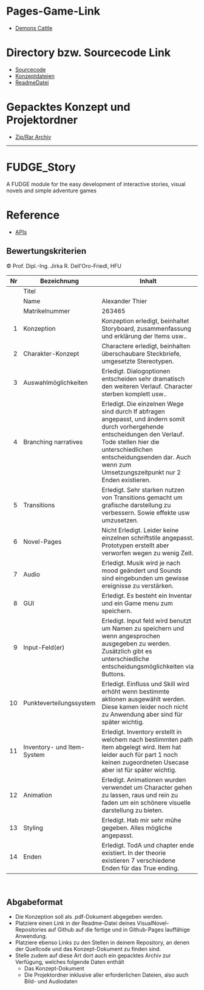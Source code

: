 
# Pages-Game-Link

- [Demons Cattle](https://xanderthier.github.io/VisualNovel/Template)


# Directory bzw. Sourcecode Link

- [Sourcecode](https://github.com/Xanderthier/VisualNovel/tree/main/Template)
- [Konzeptdateien](https://github.com/Xanderthier/VisualNovel/tree/main/Template/Konzeption)
- [ReadmeDatei](https://github.com/Xanderthier/VisualNovel/blob/main/README.md)


# Gepacktes Konzept und Projektordner

- [Zip/Rar Archiv](https://github.com/Xanderthier/VisualNovel/tree/main/Template/GepackteDateien)








------------------------------------------------------------------------------------------------
# FUDGE_Story
A FUDGE module for the easy development of interactive stories, visual novels and simple adventure games


# Reference
- [APIs](https://jirkadelloro.github.io/FUDGE_Story/Documentation/Reference/#fudge-story-reference)

## Bewertungskriterien
© Prof. Dipl.-Ing. Jirka R. Dell'Oro-Friedl, HFU

| Nr | Bezeichnung           | Inhalt                                                                                                                                                                                                                                                                         |
|---:|-----------------------|--------------------------------------------------------------------------------------------------------------------------------------------------------------------------------------------------------------------------------------------------------------------------------|
|    | Titel                 | 
|    | Name                  | Alexander Thier
|    | Matrikelnummer        | 263465
|  1 | Konzeption     | Konzeption erledigt, beinhaltet Storyboard, zusammenfassung und erklärung der Items usw..                                                                                                                            |
|  2 | Charakter-Konzept     | Charactere erledigt, beinhalten überschaubare Steckbriefe, umgesetzte Stereotypen.                                                                                                                                                                                |
|  3 | Auswahlmöglichkeiten | Erledigt. Dialogoptionen entscheiden sehr dramatisch den weiteren Verlauf. Character sterben komplett usw..                                                                                                                                                     |
|  4 | Branching narratives      | Erledigt. Die einzelnen Wege sind durch If abfragen angepasst, und ändern somit durch vorhergehende entscheidungen den Verlauf. Tode stellen hier die unterschiedlichen entscheidungsenden dar. Auch wenn zum Umsetzungszeitpunkt nur 2 Enden existieren.                                                                                                                                                           |
|  5 | Transitions            | Erledigt. Sehr starken nutzen von Transitions gemacht um grafische darstellung zu verbessern. Sowie effekte usw umzusetzen.                                                                                                                                                      |
|  6 | Novel-Pages            | Nicht Erledigt. Leider keine einzelnen schriftstile angepasst. Prototypen erstellt aber verworfen wegen zu wenig Zeit.                                                                                                                                                          |
|  7 |         Audio         | Erledigt. Musik wird je nach mood geändert und Sounds sind eingebunden um gewisse ereignisse zu verstärken.                                                                                                                                                     |
|  8 |         GUI            | Erledigt. Es besteht ein Inventar und ein Game menu zum speichern.                                                                                                                                                                   |
|  9 | Input-Feld(er)          | Erledigt. Input feld wird benutzt um Namen zu speichern und wenn angesprochen ausgegeben zu werden. Zusätzlich gibt es unterschiedliche entscheidungsmöglichkeiten via Buttons.                                                                                                                                                                  |
|  10 | Punkteverteilungssystem     | Erledigt. Einfluss und Skill wird erhöht wenn bestimmte aktionen ausgewählt werden. Diese kamen leider noch nicht zu Anwendung aber sind für später wichtig.                                                                                                                                                          |
|  11 | Inventory- und Item-System     | Erledigt. Inventory erstellt in welchem nach bestimmten path item abgelegt wird. Item hat leider auch für part 1 noch keinen zugeordneten Usecase aber ist für später wichtig.                                                                                                                                                                 |
| 12 | Animation     | Erledigt. Animationen wurden verwendet um Character gehen zu lassen, raus und rein zu faden um ein schönere visuelle darstellung zu bieten.                                                                                                                                                                 |
| 13 | Styling          | Erledigt. Hab mir sehr mühe gegeben. Alles mögliche angepasst.                                                                                                                                                                                 |
| 14 | Enden          | Erledigt. TodA und chapter ende existiert. In der theorie existieren 7 verschiedene Enden für das True ending.                                                                                                                                                                                  |
<br>

##  Abgabeformat

* Die Konzeption soll als .pdf-Dokument abgegeben werden.
* Platziere einen Link in der Readme-Datei deines VisualNovel-Repositories auf Github auf die fertige und in Github-Pages lauffähige Anwendung.
* Platziere ebenso Links zu den Stellen in deinem Repository, an denen der Quellcode und das Konzept-Dokument zu finden sind.
* Stelle zudem auf diese Art dort auch ein gepacktes Archiv zur Verfügung, welches folgende Daten enthält
  * Das Konzept-Dokument 
  * Die Projektordner inklusive aller erforderlichen Dateien, also auch Bild- und Audiodaten
